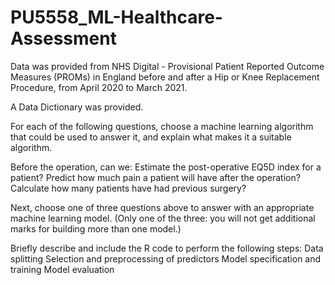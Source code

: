 # PU5558_ML-Healthcare-Assessment

Data was provided from NHS Digital -  Provisional Patient Reported Outcome Measures (PROMs) in England before and after a Hip or Knee Replacement Procedure, from April 2020 to March 2021.

A Data Dictionary was provided.

For each of the following questions, choose a machine learning algorithm that could be used to answer it, and explain what makes it a suitable algorithm. 

Before the operation, can we:
Estimate the post-operative EQ5D index for a patient?
Predict how much pain a patient will have after the operation?
Calculate how many patients have had previous surgery?

Next, choose one of three questions above to answer with an appropriate machine learning model. (Only one of the three: you will not get additional marks for building more than one model.)

Briefly describe and include the R code to perform the following steps:
Data splitting
Selection and preprocessing of predictors
Model specification and training
Model evaluation